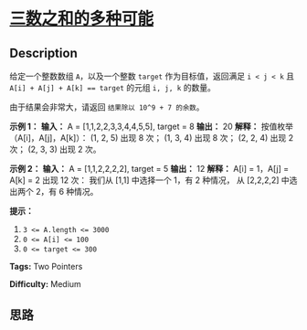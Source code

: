 # [三数之和的多种可能][title]

## Description

给定一个整数数组 `A`，以及一个整数 `target` 作为目标值，返回满足 `i < j < k` 且 `A[i] + A[j] + A[k] ==
target` 的元组 `i, j, k` 的数量。

由于结果会非常大，请返回 `结果除以 10^9 + 7 的余数`。



**示例 1：**
            **输入：** A = [1,1,2,2,3,3,4,4,5,5], target = 8    **输出：** 20    **解释：**    按值枚举（A[i]，A[j]，A[k]）：    (1, 2, 5) 出现 8 次；    (1, 3, 4) 出现 8 次；    (2, 2, 4) 出现 2 次；    (2, 3, 3) 出现 2 次。    

**示例 2：**
            **输入：** A = [1,1,2,2,2,2], target = 5    **输出：** 12    **解释：**    A[i] = 1，A[j] = A[k] = 2 出现 12 次：    我们从 [1,1] 中选择一个 1，有 2 种情况，    从 [2,2,2,2] 中选出两个 2，有 6 种情况。    



**提示：**

  1. `3 <= A.length <= 3000`
  2. `0 <= A[i] <= 100`
  3. `0 <= target <= 300`


**Tags:** Two Pointers

**Difficulty:** Medium

## 思路

[title]: https://leetcode-cn.com/problems/3sum-with-multiplicity
